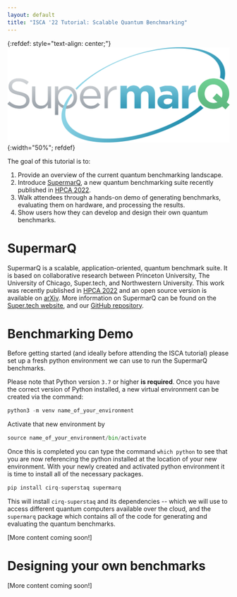 ```yaml
---
layout: default
title: "ISCA '22 Tutorial: Scalable Quantum Benchmarking"
---
```


{:refdef: style="text-align: center;"}
![Logo](/static/SupermarQ_Logo.png){:width="50%"; refdef}

The goal of this tutorial is to:
1. Provide an overview of the current quantum benchmarking landscape.
2. Introduce [SupermarQ](https://arxiv.org/abs/2202.11045), a new quantum benchmarking suite recently published in [HPCA 2022](https://hpca-conf.org/2022/program/#session4c).
3. Walk attendees through a hands-on demo of generating benchmarks, evaluating them on hardware, and processing the results.
4. Show users how they can develop and design their own quantum benchmarks.

# SupermarQ
SupermarQ is a scalable, application-oriented, quantum benchmark suite. It is based on collaborative research between Princeton University, The University of Chicago, Super.tech, and Northwestern University. This work was recently published in [HPCA 2022](https://hpca-conf.org/2022/program/#session4c) and an open source version is available on [arXiv](https://arxiv.org/abs/2202.11045). More information on SupermarQ can be found on the [Super.tech website](https://www.super.tech/supermarq/), and our [GitHub repository](https://github.com/SupertechLabs/SupermarQ).

# Benchmarking Demo

Before getting started (and ideally before attending the ISCA tutorial) please set up a fresh python environment
we can use to run the SupermarQ benchmarks.

Please note that Python version `3.7` or higher **is required**. Once you have the correct version of Python installed,
a new virtual environment can be created via the command:

```python
python3 -m venv name_of_your_environment
```

Activate that new environment by

```python
source name_of_your_environment/bin/activate
```

Once this is completed you can type the command `which python` to see that you are now referencing the python installed at the location
of your new environment. With your newly created and activated python environment it is time to install all of the necessary packages.

```python
pip install cirq-superstaq supermarq
```

This will install `cirq-superstaq` and its dependencies -- which we will use to access different quantum computers available over the cloud, and the `supermarq` package which contains all of the code for generating and evaluating the quantum benchmarks.

[More content coming soon!]

# Designing your own benchmarks

[More content coming soon!]
